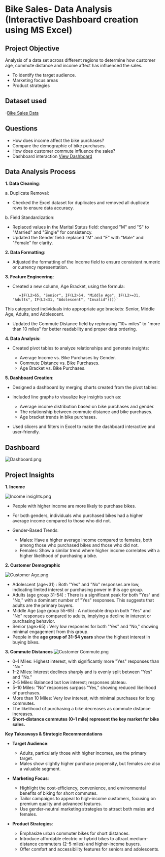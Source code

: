 # Bike Sales- Data Analysis (Interactive Dashboard creation using MS Excel)
## Project Objective
Analysis of a data set across different regions to determine how customer age, commute distance and income affect has influenced the sales. 
- To identify the target audience.
- Marketing focus areas
- Product strategies
   
## Dataset used
-<a href="Data Set- bike sales.xlsx">Bike Sales Data</a>
## Questions
- How does income affect the bike purchases?
- Compare the demographic of bike purchases.
- How does customer commute influence the sales?
- Dashboard interaction <a href="Dashboard.png"> View Dashboard</a>
## Data Analysis Process
 **1. Data Cleaning**:

a. Duplicate Removal: 
- Checked the Excel dataset for duplicates and removed all duplicate rows to ensure data accuracy.  

b. Field Standardization:   
      
- Replaced values in the Marital Status field: changed "M" and "S" to "Married" and "Single" for consistency.  
- Updated the Gender field: replaced "M" and "F" with "Male" and "Female" for clarity.  

       
**2. Data Formatting**:  
  - Adjusted the formatting of the Income field to ensure consistent numeric or currency representation.

    
**3. Feature Engineering**:  
 - Created a new column, Age Bracket, using the formula:  

          =IF(L2>65, "Senior", IF(L2>54, "Middle Age", IF(L2>=31, "Adults", IF(L2<31, "Adolescent", "Invalid"))))`

This categorized individuals into appropriate age brackets: Senior, Middle Age, Adults, and Adolescent.  


- Updated the Commute Distance field by rephrasing "10+ miles" to "more than 10 miles" for better readability and proper data ordering.

  
**4. Data Analysis**:
  
- Created pivot tables to analyze relationships and generate insights:
  
    - Average Income vs. Bike Purchases by Gender.
    - Commute Distance vs. Bike Purchases.
    - Age Bracket vs. Bike Purchases.

  
**5. Dashboard Creation**:
    
- Designed a dashboard by merging charts created from the pivot tables:
- Included line graphs to visualize key insights such as:

    - Average income distribution based on bike purchases and gender.
    - The relationship between commute distance and bike purchases.
    - Age bracket trends in bike purchases.
- Used slicers and filters in Excel to make the dashboard interactive and user-friendly.
## Dashboard
![Dashboard.png](https://github.com/ranjitha-exe/Data-Analysis---Bike-sales/blob/main/Dashboard.png)

## Project Insights
**1. Income**


  ![Income insights.png](https://github.com/ranjitha-exe/Data-Analysis---Bike-sales/blob/main/Income%20insights.png)
  
- People with higher income are more likely to purchase bikes.
- For both genders, individuals who purchased bikes had a higher average income compared to those who did not.
- Gender-Based Trends:

    - Males: Have a higher average income compared to females, both among those who purchased bikes and those who did not.
    - Females: Show a similar trend where higher income correlates with a higher likelihood of purchasing a bike.


**2. Customer Demographic**


   ![Customer Age.png](https://github.com/ranjitha-exe/Data-Analysis---Bike-sales/blob/main/Customer%20Age.png)

- Adolescent (age<31) : Both "Yes" and "No" responses are low, indicating limited interest or purchasing power in this age group.
- Adults (age group 31-54) : There is a significant peak for both "Yes" and "No," with a dominant number of "Yes" responses. This suggests that adults are the primary buyers.
- Middle Age (age group 55-65) : A noticeable drop in both "Yes" and "No" responses compared to adults, implying a decline in interest or purchasing behavior.
- Senior (age>65) : Very low responses for both "Yes" and "No," showing minimal engagement from this group.
- People in the **age group of 31-54 years** show the highest interest in buying bikes.


 **3. Commute Distances**
    ![Customer Commute.png](https://github.com/ranjitha-exe/Data-Analysis---Bike-sales/blob/main/Customer%20Commute.png)

- 0–1 Miles: Highest interest, with significantly more "Yes" responses than "No."
- 1–2 Miles: Interest declines sharply and is evenly split between "Yes" and "No."
- 2–5 Miles: Balanced but low interest; responses plateau.
- 5–10 Miles: "No" responses surpass "Yes," showing reduced likelihood of purchases.
- More than 10 Miles: Very low interest, with minimal purchases for long commutes.
- The likelihood of purchasing a bike decreases as commute distance increases.
- **Short-distance commutes (0–1 mile) represent the key market for bike sales.**

**Key Takeaways & Strategic Recommendations**

- **Target Audience**:
    - Adults, particularly those with higher incomes, are the primary target.
    - Males show slightly higher purchase propensity, but females are also a valuable segment.

- **Marketing Focus**:
    - Highlight the cost-efficiency, convenience, and environmental benefits of biking for short commutes.
    - Tailor campaigns to appeal to high-income customers, focusing on premium quality and advanced features.
    - Use gender-neutral marketing strategies to attract both males and females.
    
- **Product Strategies**:
    - Emphasize urban commuter bikes for short distances.
    - Introduce affordable electric or hybrid bikes to attract medium-distance commuters (2–5 miles) and higher-income buyers.
    - Offer comfort and accessibility features for seniors and adolescents.
  

